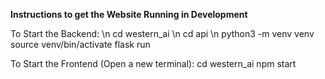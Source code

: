 **Instructions to get the Website Running in Development** 

To Start the Backend:
\n cd western_ai
\n cd api 
\n python3 -m venv venv
source venv/bin/activate
flask run

To Start the Frontend (Open a new terminal): 
cd western_ai
npm start 
